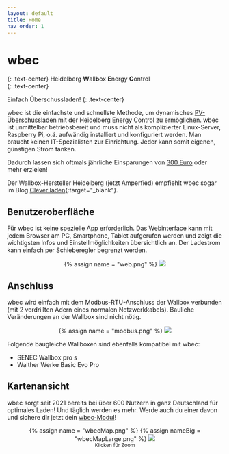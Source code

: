 ```yaml
---
layout: default
title: Home
nav_order: 1
---
```


# wbec
{: .text-center}
Heidelberg **W**all**b**ox **E**nergy **C**ontrol  
{: .text-center}

Einfach Überschussladen!
{: .text-center}   

wbec ist die einfachste und schnellste Methode, um dynamisches [PV-Überschussladen](docs/pvLaden.html) mit der Heidelberg Energy Control zu ermöglichen. wbec ist unmittelbar betriebsbereit und muss nicht als komplizierter Linux-Server, Raspberry Pi, o.ä. aufwändig installiert und konfiguriert werden. Man braucht keinen IT-Spezialisten zur Einrichtung. Jeder kann somit eigenen, günstigen Strom tanken.  

Dadurch lassen sich oftmals jährliche Einsparungen von [300 Euro](docs/pvCalc.html) oder mehr erzielen! 

Der Wallbox-Hersteller Heidelberg (jetzt Amperfied) empfiehlt wbec sogar im Blog [Clever laden](https://www.amperfied.de/de/clever-laden/blog/wbec-fuer-heidelberg-wallbox-energy-control-blog/){:target="_blank"}.

## Benutzeroberfläche
Für wbec ist keine spezielle App erforderlich. Das Webinterface kann mit jedem Browser am PC, Smartphone, Tablet aufgerufen werden und zeigt die wichtigsten Infos und Einstellmöglichkeiten übersichtlich an. Der Ladestrom kann einfach per Schieberegler begrenzt werden.  

<center>
{% assign name = "web.png" %}
<a href="{{ site.url }}{{ site.imgUrl }}{{ name }}"><img src="{{ site.url }}{{ site.imgUrl }}{{ name }}" width="{{ site.imgSize }}"></a>  
</center>  

## Anschluss  
wbec wird einfach mit dem Modbus-RTU-Anschluss der Wallbox verbunden (mit 2 verdrillten Adern eines normalen Netzwerkkabels). Bauliche Veränderungen an der Wallbox sind nicht nötig.  

<center>
{% assign name = "modbus.png" %}
<a href="{{ site.url }}{{ site.imgUrl }}{{ name }}"><img src="{{ site.url }}{{ site.imgUrl }}{{ name }}" width="{{ site.imgSize }}"></a>  
</center>  

Folgende baugleiche Wallboxen sind ebenfalls kompatibel mit wbec:  
- SENEC Wallbox pro s
- Walther Werke Basic Evo Pro

## Kartenansicht
wbec sorgt seit 2021 bereits bei über 600 Nutzern in ganz Deutschland für optimales Laden! Und täglich werden es mehr. Werde auch du einer davon und sichere dir jetzt dein [wbec-Modul](docs/bestellung.html)!
<center>
{% assign name = "wbecMap.png" %}
{% assign nameBig = "wbecMapLarge.png" %}
<a href="{{ site.url }}{{ site.imgUrl }}{{ nameBig }}"><img src="{{ site.url }}{{ site.imgUrl }}{{ name }}" width="{{ site.imgSize }}"></a>  
<br><small>Klicken für Zoom</small>
</center>  
